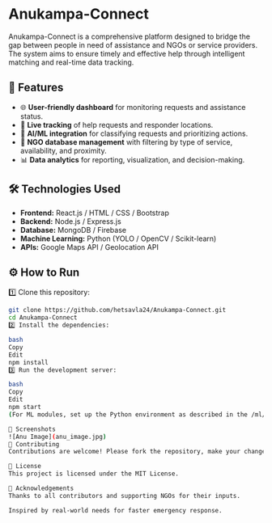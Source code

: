 # Anukampa-Connect

Anukampa-Connect is a comprehensive platform designed to bridge the gap between people in need of assistance and NGOs or service providers. The system aims to ensure timely and effective help through intelligent matching and real-time data tracking.

## 🚀 Features

- 🌐 **User-friendly dashboard** for monitoring requests and assistance status.
- 📍 **Live tracking** of help requests and responder locations.
- 🤖 **AI/ML integration** for classifying requests and prioritizing actions.
- 🏥 **NGO database management** with filtering by type of service, availability, and proximity.
- 📊 **Data analytics** for reporting, visualization, and decision-making.

## 🛠️ Technologies Used

- **Frontend:** React.js / HTML / CSS / Bootstrap
- **Backend:** Node.js / Express.js
- **Database:** MongoDB / Firebase
- **Machine Learning:** Python (YOLO / OpenCV / Scikit-learn)
- **APIs:** Google Maps API / Geolocation API

## ⚙️ How to Run

1️⃣ Clone this repository:
```bash
git clone https://github.com/hetsavla24/Anukampa-Connect.git
cd Anukampa-Connect
2️⃣ Install the dependencies:

bash
Copy
Edit
npm install
3️⃣ Run the development server:

bash
Copy
Edit
npm start
(For ML modules, set up the Python environment as described in the /ml/README.md or relevant folder instructions.)

📌 Screenshots
![Anu Image](anu_image.jpg)
🤝 Contributing
Contributions are welcome! Please fork the repository, make your changes, and submit a pull request.

📄 License
This project is licensed under the MIT License.

🙌 Acknowledgements
Thanks to all contributors and supporting NGOs for their inputs.

Inspired by real-world needs for faster emergency response.

